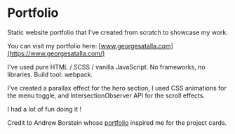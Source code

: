 # Portfolio

Static website portfolio that I've created from scratch to showcase my work. 

You can visit my portfolio here: [www.georgesatalla.com](https://www.georgesatalla.com/)

I've used pure HTML / SCSS / vanilla JavaScript. No frameworks, no libraries.
Build tool: webpack.

I've created a parallax effect for the hero section, I used CSS animations for the menu toggle, and IntersectionObserver API for the scroll effects.

I had a lot of fun doing it !

Credit to Andrew Borstein whose [portfolio](https://andrewborstein.com/) inspired me for the project cards.


